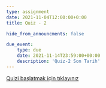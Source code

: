 ```yaml
---
type: assignment
date: 2021-11-04T12:00:00+0:00
title: Quiz - 2

hide_from_announcments: false

due_event: 
    type: due
    date: 2021-11-14T23:59:00+00:00
    description: 'Quiz-2 Son Tarih'
---
```

<!-- Other additional contents using markdown -->


[Quizi başlatmak için tıklayınız](https://www.classtime.com/code/RE5G2G)
